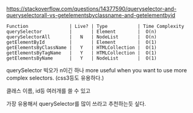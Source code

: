 https://stackoverflow.com/questions/14377590/queryselector-and-queryselectorall-vs-getelementsbyclassname-and-getelementbyid

```
Function               | Live? | Type           | Time Complexity
querySelector          |       | Element        |  O(n)
querySelectorAll       |   N   | NodeList       |  O(n)
getElementById         |       | Element        |  O(1)
getElementsByClassName |   Y   | HTMLCollection |  O(1)
getElementsByTagName   |   Y   | HTMLCollection |  O(1)
getElementsByName      |   Y   | NodeList       |  O(1)
```

querySelector 빅오가 n이긴 하나 more useful when you want to use more complex selectors. (css3등도 유용하다.)

클래스 이름, id등 여러개를 쓸 수 있고 

가장 유용해서 querySelector를 많이 쓰라고 추천하는듯 싶다.




